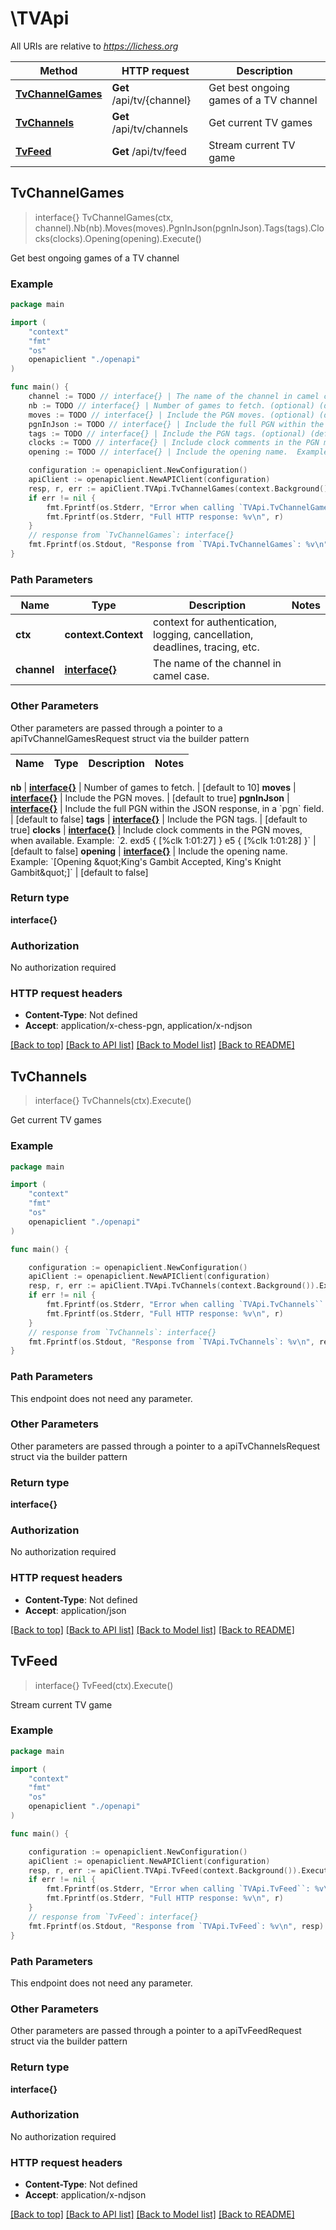 # \TVApi

All URIs are relative to *https://lichess.org*

Method | HTTP request | Description
------------- | ------------- | -------------
[**TvChannelGames**](TVApi.md#TvChannelGames) | **Get** /api/tv/{channel} | Get best ongoing games of a TV channel
[**TvChannels**](TVApi.md#TvChannels) | **Get** /api/tv/channels | Get current TV games
[**TvFeed**](TVApi.md#TvFeed) | **Get** /api/tv/feed | Stream current TV game



## TvChannelGames

> interface{} TvChannelGames(ctx, channel).Nb(nb).Moves(moves).PgnInJson(pgnInJson).Tags(tags).Clocks(clocks).Opening(opening).Execute()

Get best ongoing games of a TV channel



### Example

```go
package main

import (
    "context"
    "fmt"
    "os"
    openapiclient "./openapi"
)

func main() {
    channel := TODO // interface{} | The name of the channel in camel case.
    nb := TODO // interface{} | Number of games to fetch. (optional) (default to 10)
    moves := TODO // interface{} | Include the PGN moves. (optional) (default to true)
    pgnInJson := TODO // interface{} | Include the full PGN within the JSON response, in a `pgn` field. (optional) (default to false)
    tags := TODO // interface{} | Include the PGN tags. (optional) (default to true)
    clocks := TODO // interface{} | Include clock comments in the PGN moves, when available.  Example: `2. exd5 { [%clk 1:01:27] } e5 { [%clk 1:01:28] }`  (optional) (default to false)
    opening := TODO // interface{} | Include the opening name.  Example: `[Opening \"King's Gambit Accepted, King's Knight Gambit\"]`  (optional) (default to false)

    configuration := openapiclient.NewConfiguration()
    apiClient := openapiclient.NewAPIClient(configuration)
    resp, r, err := apiClient.TVApi.TvChannelGames(context.Background(), channel).Nb(nb).Moves(moves).PgnInJson(pgnInJson).Tags(tags).Clocks(clocks).Opening(opening).Execute()
    if err != nil {
        fmt.Fprintf(os.Stderr, "Error when calling `TVApi.TvChannelGames``: %v\n", err)
        fmt.Fprintf(os.Stderr, "Full HTTP response: %v\n", r)
    }
    // response from `TvChannelGames`: interface{}
    fmt.Fprintf(os.Stdout, "Response from `TVApi.TvChannelGames`: %v\n", resp)
}
```

### Path Parameters


Name | Type | Description  | Notes
------------- | ------------- | ------------- | -------------
**ctx** | **context.Context** | context for authentication, logging, cancellation, deadlines, tracing, etc.
**channel** | [**interface{}**](.md) | The name of the channel in camel case. | 

### Other Parameters

Other parameters are passed through a pointer to a apiTvChannelGamesRequest struct via the builder pattern


Name | Type | Description  | Notes
------------- | ------------- | ------------- | -------------

 **nb** | [**interface{}**](interface{}.md) | Number of games to fetch. | [default to 10]
 **moves** | [**interface{}**](interface{}.md) | Include the PGN moves. | [default to true]
 **pgnInJson** | [**interface{}**](interface{}.md) | Include the full PGN within the JSON response, in a &#x60;pgn&#x60; field. | [default to false]
 **tags** | [**interface{}**](interface{}.md) | Include the PGN tags. | [default to true]
 **clocks** | [**interface{}**](interface{}.md) | Include clock comments in the PGN moves, when available.  Example: &#x60;2. exd5 { [%clk 1:01:27] } e5 { [%clk 1:01:28] }&#x60;  | [default to false]
 **opening** | [**interface{}**](interface{}.md) | Include the opening name.  Example: &#x60;[Opening \&quot;King&#39;s Gambit Accepted, King&#39;s Knight Gambit\&quot;]&#x60;  | [default to false]

### Return type

**interface{}**

### Authorization

No authorization required

### HTTP request headers

- **Content-Type**: Not defined
- **Accept**: application/x-chess-pgn, application/x-ndjson

[[Back to top]](#) [[Back to API list]](../README.md#documentation-for-api-endpoints)
[[Back to Model list]](../README.md#documentation-for-models)
[[Back to README]](../README.md)


## TvChannels

> interface{} TvChannels(ctx).Execute()

Get current TV games



### Example

```go
package main

import (
    "context"
    "fmt"
    "os"
    openapiclient "./openapi"
)

func main() {

    configuration := openapiclient.NewConfiguration()
    apiClient := openapiclient.NewAPIClient(configuration)
    resp, r, err := apiClient.TVApi.TvChannels(context.Background()).Execute()
    if err != nil {
        fmt.Fprintf(os.Stderr, "Error when calling `TVApi.TvChannels``: %v\n", err)
        fmt.Fprintf(os.Stderr, "Full HTTP response: %v\n", r)
    }
    // response from `TvChannels`: interface{}
    fmt.Fprintf(os.Stdout, "Response from `TVApi.TvChannels`: %v\n", resp)
}
```

### Path Parameters

This endpoint does not need any parameter.

### Other Parameters

Other parameters are passed through a pointer to a apiTvChannelsRequest struct via the builder pattern


### Return type

**interface{}**

### Authorization

No authorization required

### HTTP request headers

- **Content-Type**: Not defined
- **Accept**: application/json

[[Back to top]](#) [[Back to API list]](../README.md#documentation-for-api-endpoints)
[[Back to Model list]](../README.md#documentation-for-models)
[[Back to README]](../README.md)


## TvFeed

> interface{} TvFeed(ctx).Execute()

Stream current TV game



### Example

```go
package main

import (
    "context"
    "fmt"
    "os"
    openapiclient "./openapi"
)

func main() {

    configuration := openapiclient.NewConfiguration()
    apiClient := openapiclient.NewAPIClient(configuration)
    resp, r, err := apiClient.TVApi.TvFeed(context.Background()).Execute()
    if err != nil {
        fmt.Fprintf(os.Stderr, "Error when calling `TVApi.TvFeed``: %v\n", err)
        fmt.Fprintf(os.Stderr, "Full HTTP response: %v\n", r)
    }
    // response from `TvFeed`: interface{}
    fmt.Fprintf(os.Stdout, "Response from `TVApi.TvFeed`: %v\n", resp)
}
```

### Path Parameters

This endpoint does not need any parameter.

### Other Parameters

Other parameters are passed through a pointer to a apiTvFeedRequest struct via the builder pattern


### Return type

**interface{}**

### Authorization

No authorization required

### HTTP request headers

- **Content-Type**: Not defined
- **Accept**: application/x-ndjson

[[Back to top]](#) [[Back to API list]](../README.md#documentation-for-api-endpoints)
[[Back to Model list]](../README.md#documentation-for-models)
[[Back to README]](../README.md)


